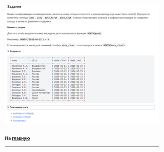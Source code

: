 

<img src="../art/1.6.7.task.png" alt="solution" >

```sql

```

#### На [главную](https://github.com/BEPb/stepik_sql#readme)

---


